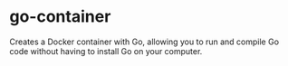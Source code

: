 # go-container
Creates a Docker container with Go, allowing you to run and compile Go code without having to install Go on your computer.
